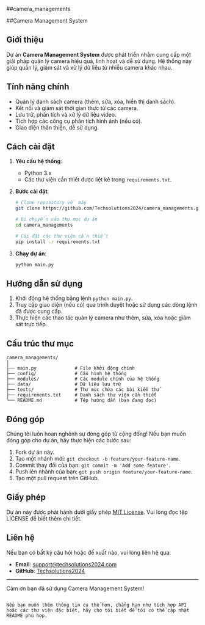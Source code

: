 ##camera_managements


##Camera Management System

## Giới thiệu
Dự án **Camera Management System** được phát triển nhằm cung cấp một giải pháp quản lý camera hiệu quả, linh hoạt và dễ sử dụng. Hệ thống này giúp quản lý, giám sát và xử lý dữ liệu từ nhiều camera khác nhau.

## Tính năng chính
- Quản lý danh sách camera (thêm, sửa, xóa, hiển thị danh sách).
- Kết nối và giám sát thời gian thực từ các camera.
- Lưu trữ, phân tích và xử lý dữ liệu video.
- Tích hợp các công cụ phân tích hình ảnh (nếu có).
- Giao diện thân thiện, dễ sử dụng.

## Cách cài đặt
1. **Yêu cầu hệ thống**:
   - Python 3.x
   - Các thư viện cần thiết được liệt kê trong `requirements.txt`.

2. **Bước cài đặt**:
   ```bash
   # Clone repository về máy
   git clone https://github.com/Techsolutions2024/camera_managements.git

   # Di chuyển vào thư mục dự án
   cd camera_managements

   # Cài đặt các thư viện cần thiết
   pip install -r requirements.txt
   ```

3. **Chạy dự án**:
   ```bash
   python main.py
   ```

## Hướng dẫn sử dụng
1. Khởi động hệ thống bằng lệnh `python main.py`.
2. Truy cập giao diện (nếu có) qua trình duyệt hoặc sử dụng các dòng lệnh đã được cung cấp.
3. Thực hiện các thao tác quản lý camera như thêm, sửa, xóa hoặc giám sát trực tiếp.

## Cấu trúc thư mục
```plaintext
camera_managements/
│
├── main.py              # File khởi động chính
├── config/              # Cấu hình hệ thống
├── modules/             # Các module chính của hệ thống
├── data/                # Dữ liệu lưu trữ
├── tests/               # Thư mục chứa các bài kiểm thử
├── requirements.txt     # Danh sách thư viện cần thiết
└── README.md            # Tệp hướng dẫn (bạn đang đọc)
```

## Đóng góp
Chúng tôi luôn hoan nghênh sự đóng góp từ cộng đồng! Nếu bạn muốn đóng góp cho dự án, hãy thực hiện các bước sau:
1. Fork dự án này.
2. Tạo một nhánh mới: `git checkout -b feature/your-feature-name`.
3. Commit thay đổi của bạn: `git commit -m 'Add some feature'`.
4. Push lên nhánh của bạn: `git push origin feature/your-feature-name`.
5. Tạo một pull request trên GitHub.

## Giấy phép
Dự án này được phát hành dưới giấy phép [MIT License](LICENSE). Vui lòng đọc tệp LICENSE để biết thêm chi tiết.

## Liên hệ
Nếu bạn có bất kỳ câu hỏi hoặc đề xuất nào, vui lòng liên hệ qua:
- **Email**: support@techsolutions2024.com
- **GitHub**: [Techsolutions2024](https://github.com/Techsolutions2024)

---

Cảm ơn bạn đã sử dụng Camera Management System!
```

Nếu bạn muốn thêm thông tin cụ thể hơn, chẳng hạn như tích hợp API hoặc các thư viện đặc biệt, hãy cho tôi biết để tôi có thể cập nhật README phù hợp.
